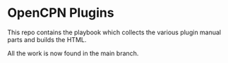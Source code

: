 # OpenCPN Plugins

This repo contains the playbook which collects the various plugin manual
parts and builds the HTML.

All the work is now found in the main branch.
